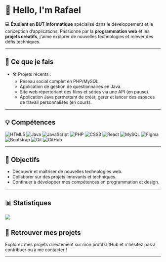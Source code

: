 # 👋 Hello, I'm Rafael

💻 **Étudiant en BUT Informatique** spécialisé dans le développement et la conception d’applications. Passionné par la **programmation web** et les **projets créatifs**, j'aime explorer de nouvelles technologies et relever des défis techniques.

---

## 🚀 Ce que je fais

- 🛠️ Projets récents :
  - Réseau social complet en PHP/MySQL.
  - Application de gestion de questionnaires en Java.
  - Site web répertoriant des films et séries via une API (en pause).
  - Application Java permettant de créer, gérer et lancer des espaces de travail personnalisés (en cours).

---

## 💡 Compétences

![HTML5](https://img.shields.io/badge/html5-%23E34F26.svg?style=for-the-badge&logo=html5&logoColor=white) ![Java](https://img.shields.io/badge/java-%23ED8B00.svg?style=for-the-badge&logo=openjdk&logoColor=white) ![JavaScript](https://img.shields.io/badge/javascript-%23323330.svg?style=for-the-badge&logo=javascript&logoColor=%23F7DF1E) ![PHP](https://img.shields.io/badge/php-%23777BB4.svg?style=for-the-badge&logo=php&logoColor=white) ![CSS3](https://img.shields.io/badge/css3-%231572B6.svg?style=for-the-badge&logo=css3&logoColor=white) ![React](https://img.shields.io/badge/react-%2320232a.svg?style=for-the-badge&logo=react&logoColor=%2361DAFB) ![MySQL](https://img.shields.io/badge/mysql-4479A1.svg?style=for-the-badge&logo=mysql&logoColor=white) ![Figma](https://img.shields.io/badge/figma-%23F24E1E.svg?style=for-the-badge&logo=figma&logoColor=white)![Bootstrap](https://img.shields.io/badge/bootstrap-%238511FA.svg?style=for-the-badge&logo=bootstrap&logoColor=white) ![Git](https://img.shields.io/badge/git-%23F05033.svg?style=for-the-badge&logo=git&logoColor=white) ![GitHub](https://img.shields.io/badge/github-%23121011.svg?style=for-the-badge&logo=github&logoColor=white)

---

## 🌱 Objectifs

- Découvrir et maîtriser de nouvelles technologies web.
- Collaborer sur des projets innovants et techniques.
- Continuer à développer mes compétences en programmation et design.

---

## 📊 Statistiques

![](https://github-readme-stats.vercel.app/api/top-langs/?username=RafaelD135&theme=dark&hide_border=true&include_all_commits=false&count_private=false&layout=compact)

## 📌 Retrouver mes projets

Explorez mes projets directement sur mon profil GitHub et n'hésitez pas à contribuer ou à me contacter !

---

